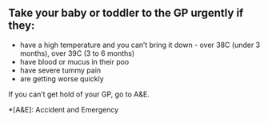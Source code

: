 ## Take your baby or toddler to the GP urgently if they:

- have a high temperature and you can’t bring it down - over 38C (under 3 months), over 39C (3 to 6 months)
- have blood or mucus in their poo
- have severe tummy pain
- are getting worse quickly

If you can’t get hold of your GP, go to A&E.

*[A&E]: Accident and Emergency
